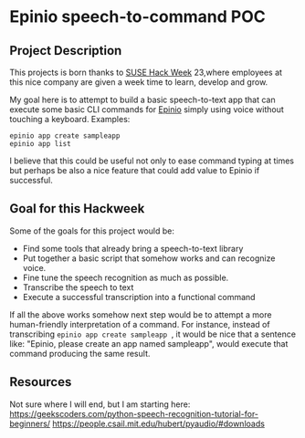 # Epinio speech-to-command POC

## Project Description
This projects is born thanks to [SUSE Hack Week](https://hackweek.opensuse.org/) 23,where employees at this nice company are given a week time to learn, develop and grow.

My goal here is to attempt to build a basic speech-to-text app that can execute some basic CLI commands for [Epinio](https://epinio.io/) simply using voice without touching a keyboard. Examples:

```
epinio app create sampleapp
epinio app list
```

I believe that this could be useful not only to ease command typing at times but perhaps be also a nice feature that could add value to Epinio if successful.

## Goal for this Hackweek
Some of the goals for this project would be:

- Find some tools that already bring a speech-to-text library
- Put together a basic script that somehow works and can recognize voice.
- Fine tune the speech recognition as much as possible.
- Transcribe the speech to text
- Execute a successful transcription into a functional command 

If all the above works somehow next step would be to attempt a more human-friendly interpretation of a command. For instance, instead of transcribing `epinio app create sampleapp `, it would be nice that a sentence like: "Epinio, please create an app named sampleapp", would execute that command producing the same result.


## Resources

Not sure where I will end, but I am starting here:
https://geekscoders.com/python-speech-recognition-tutorial-for-beginners/
https://people.csail.mit.edu/hubert/pyaudio/#downloads